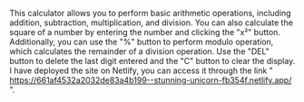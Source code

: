 This calculator allows you to perform basic arithmetic operations, including addition, subtraction, multiplication, and division. You can also calculate the square of a number by entering the number and clicking the "x²" button. Additionally, you can use the "%" button to perform modulo operation, which calculates the remainder of a division operation. Use the "DEL" button to delete the last digit entered and the "C" button to clear the display. I have deployed the site on Netlify, you can access it through the link " https://661af4532a2032de83a4b199--stunning-unicorn-fb354f.netlify.app/ ".
